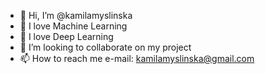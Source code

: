 - 👋 Hi, I’m @kamilamyslinska
- 👀 I love Machine Learning
- 🌱 I love Deep Learning
- 💞️ I’m looking to collaborate on my project
- 📫 How to reach me e-mail: kamilamyslinska@gmail.com

<!---
kamilamyslinska/kamilamyslinska is a ✨ special ✨ repository because its `README.md` (this file) appears on your GitHub profile.
You can click the Preview link to take a look at your changes.
--->

